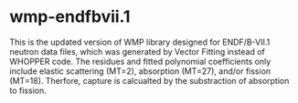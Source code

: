 # wmp-endfbvii.1
This is the updated version of WMP library designed for ENDF/B-VII.1 neutron data files, which was generated by Vector Fitting instead of WHOPPER code. 
The residues and fitted polynomial coefficients only include elastic scattering (MT=2), absorption (MT=27), and/or fission (MT=18). Therfore, capture is calcualted by the substraction of absorption to fission. 

